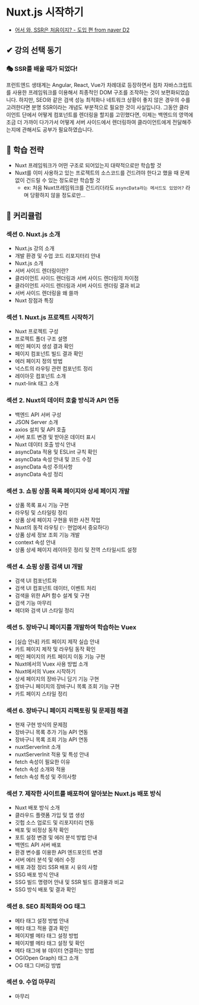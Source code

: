# Nuxt.js 시작하기

- [어서 와, SSR은 처음이지? - 도입 편 from naver D2](https://d2.naver.com/helloworld/7804182)

## ✔ 강의 선택 동기

### 🎭 SSR를 배울 때가 되었다!

프런트엔드 생태계는 Angular, React, Vue가 차례대로 등장하면서 점차 자바스크립트를 사용한 프레임워크를 이용해서 최종적인 DOM 구조를 조작하는 것이 보편화되었습니다. 
하지만, SEO와 같은 검색 성능 최적화나 네트워크 상황이 좋지 않은 경우의 수를 고려한다면 분명 SSR이라는 개념도 부분적으로 필요한 것이 사실입니다.
그동안 클라이언트 단에서 어떻게 컴포넌트를 렌더링을 할지를 고민했다면, 이제는 백엔드의 영역에 조금 더 가까이 다가가서 어떻게 서버 사이드에서 렌더링하여 클라이언트에게 전달해주는지에 관해서도 공부가 필요하였습니다.

## 🚩 학습 전략

- Nuxt 프레임워크가 어떤 구조로 되어있는지 대략적으로만 학습할 것
- Nuxt를 이미 사용하고 있는 프로젝트의 소스코드를 건드려야 한다고 했을 때 문제없이 건드릴 수 있는 정도로만 학습할 것
  - ex: 처음 Nuxt프레임워크를 건드리더라도 `asyncData라는 메서드도 있었어?` 라며 당황하지 않을 정도로만...

## 📕 커리큘럼

### 섹션 0. Nuxt.js 소개

- Nuxt.js 강의 소개
- 개발 환경 및 수업 코드 리포지터리 안내
- Nuxt.js 소개
- 서버 사이드 렌더링이란?
- 클라이언트 사이드 렌더링과 서버 사이드 렌더링의 차이점
- 클라이언트 사이드 렌더링과 서버 사이드 렌더링 결과 비교
- 서버 사이드 렌더링을 왜 쓸까
- Nuxt 장점과 특징

### 섹션 1. Nuxt.js 프로젝트 시작하기

- Nuxt 프로젝트 구성
- 프로젝트 폴더 구조 설명
- 메인 페이지 생성 결과 확인
- 페이지 컴포넌트 빌드 결과 확인
- 에러 페이지 정의 방법
- 넉스트의 라우팅 관련 컴포넌트 정리
- 레이아웃 컴포넌트 소개
- nuxt-link 태그 소개

### 섹션 2. Nuxt의 데이터 호출 방식과 API 연동

- 백엔드 API 서버 구성
- JSON Server 소개
- axios 설치 및 API 호출
- 서버 포트 변경 및 받아온 데이터 표시
- Nuxt 데이터 호출 방식 안내
- asyncData 적용 및 ESLint 규칙 확인
- asyncData 속성 안내 및 코드 수정
- asyncData 속성 주의사항
- asyncData 속성 정리

### 섹션 3. 쇼핑 상품 목록 페이지와 상세 페이지 개발

- 상품 목록 표시 기능 구현
- 라우팅 및 스타일링 정리
- 상품 상세 페이지 구현을 위한 사전 작업
- Nuxt의 동적 라우팅 (✨ 현업에서 중요하다)
- 상품 상세 정보 조회 기능 개발
- context 속성 안내
- 상품 상세 페이지 레이아웃 정리 및 전역 스타일시트 설정

### 섹션 4. 쇼핑 상품 검색 UI 개발

- 검색 UI 컴포넌트화
- 검색 UI 컴포넌트 데이터, 이벤트 처리
- 검색을 위한 API 함수 설계 및 구현
- 검색 기능 마무리
- 헤더와 검색 UI 스타일 정리

### 섹션 5. 장바구니 페이지를 개발하여 학습하는 Vuex

- [실습 안내] 카트 페이지 제작 실습 안내
- 카트 페이지 제작 및 라우팅 동작 확인
- 메인 페이지의 카트 페이지 이동 기능 구현
- Nuxt에서의 Vuex 사용 방법 소개
- Nuxt에서의 Vuex 시작하기
- 상세 페이지의 장바구니 담기 기능 구현
- 장바구니 페이지의 장바구니 목록 조회 기능 구현
- 카트 페이지 스타일 정리

### 섹션 6. 장바구니 페이지 리팩토링 및 문제점 해결

- 현재 구현 방식의 문제점
- 장바구니 목록 추가 기능 API 연동
- 장바구니 목록 조회 기능 API 연동
- nuxtServerInit 소개
- nuxtServerInit 적용 및 특성 안내
- fetch 속성이 필요한 이유
- fetch 속성 소개와 적용
- fetch 속성 특성 및 주의사항

### 섹션 7. 제작한 사이트를 배포하여 알아보는 Nuxt.js 배포 방식

- Nuxt 배포 방식 소개
- 클라우드 플랫폼 가입 및 앱 생성
- 깃헙 소스 업로드 및 리포지터리 연동
- 배포 및 비정상 동작 확인
- 포트 설정 변경 및 에러 분석 방법 안내
- 백엔드 API 서버 배포
- 환경 변수를 이용한 API 엔드포인트 변경
- 서버 에러 분석 및 에러 수정
- 배포 과정 정리 SSR 배포 시 유의 사항
- SSG 배포 방식 안내
- SSG 빌드 명령어 안내 및 SSR 빌드 결과물과 비교
- SSG 방식 배포 및 결과 확인

### 섹션 8. SEO 최적화와 OG 태그

- 메타 태그 설정 방법 안내
- 메타 태그 적용 결과 확인
- 페이지별 메타 태그 설정 방법
- 페이지별 메타 태그 설정 및 확인
- 메타 태그에 뷰 데이터 연결하는 방법
- OG(Open Graph) 태그 소개
- OG 태그 디버깅 방법

### 섹션 9. 수업 마무리

- 마무리

